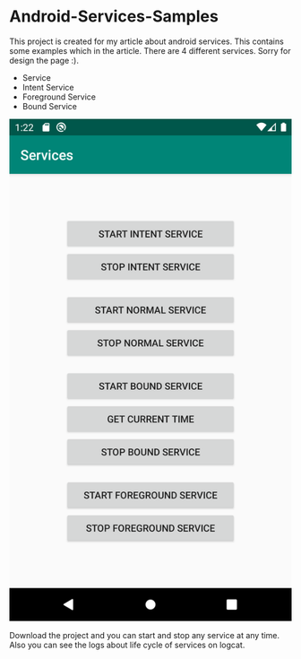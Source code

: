 # Android-Services-Samples
This project is created for my article about android services. This contains some examples which in the article. There are 4 different services. Sorry for design the page :).

* Service
* Intent Service
* Foreground Service
* Bound Service

![alt text](https://github.com/ekremozan/Android-Services-Samples/blob/master/Screenshot_1576621364.png)

Download the project and you can start and stop any service at any time. Also you can see the logs about life cycle of services on logcat.
